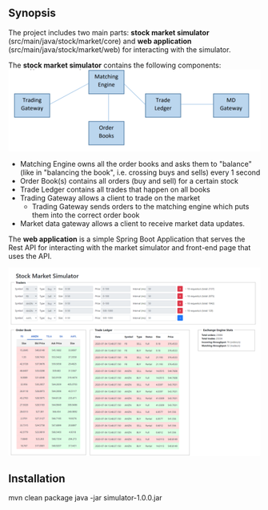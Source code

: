 ## Synopsis
The project includes two main parts: <b> stock market simulator </b>(src/main/java/stock/market/core) and <b> web application </b>(src/main/java/stock/market/web) for interacting with the simulator.

The <b>stock market simulator</b> contains the following components:
![](stock-market-sim.png)

* Matching Engine owns all the order books and asks them to "balance" (like in "balancing the book", i.e. crossing buys and sells) every 1 second
* Order Book(s) contains all orders (buy and sell) for a certain stock
* Trade Ledger contains all trades that happen on all books
* Trading Gateway allows a client to trade on the market 
  * Trading Gateway sends orders to the matching engine which puts them into the correct order book
* Market data gateway allows a client to receive market data updates. 

The <b>web application</b> is a simple Spring Boot Application that serves the Rest API for interacting with the market simulator and front-end page that uses the API.

![](web-server-front.png)

 

## Installation
mvn clean package 
java -jar simulator-1.0.0.jar